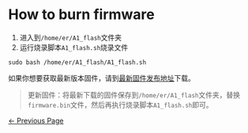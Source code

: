 # How to burn firmware

1. 进入到`/home/er/A1_flash`文件夹
2. 运行烧录脚本`A1_flash.sh`烧录文件
```shell
sudo bash /home/er/A1_flash/A1_flash.sh
```

如果你想要获取最新版本固件，请到[最新固件发布地址](https://github.com/elephantrobotics/Mercury_A1_firmware)下载。

> 更新固件：将最新下载的固件保存到`/home/er/A1_flash`文件夹，替换`firmware.bin`文件，然后再执行烧录脚本`A1_flash.sh`即可。


[← Previous Page](./1-firmware.md)